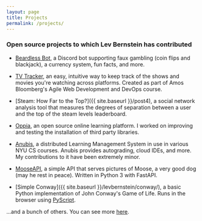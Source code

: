 ```yaml
---
layout: page
title: Projects
permalink: /projects/
---
```



### Open source projects to which Lev Bernstein has contributed

* [Beardless Bot](https://github.com/LevBernstein/BeardlessBot), a Discord bot
supporting faux gambling (coin flips and blackjack), a currency system, fun
facts, and more.

* [TV Tracker](https://github.com/software-assignments-spring2021/project-setup-team-hatsukaichi-dynamic),
an easy, intuitive way to keep track of the shows and movies you're watching
across platforms. Created as part of Amos Bloomberg's Agile Web Development and
DevOps course.

* [Steam: How Far to the Top?]({{ site.baseurl }}/post4),
a social network analysis tool that measures the degrees of separation between
a user and the top of the steam levels leaderboard.

* [Oppia](https://github.com/oppia/oppia), an open source online learning
platform. I worked on improving and testing the installation of third
party libraries.

* [Anubis](https://github.com/AnubisLMS/Anubis), a distributed Learning
Management System in use in various NYU CS courses. Anubis provides
autograding, cloud IDEs, and more. My contributions to it have been extremely
minor.

* [MooseAPI](https://github.com/LevBernstein/MooseAPI), a simple API that
serves pictures of Moose, a very good dog (may he rest in peace). Written
in Python 3 with FastAPI.

* [Simple Conway]({{ site.baseurl }}/levbernstein/conway/), a basic Python
implementation of John Conway's Game of Life. Runs in the browser using [PyScript](https://pyscript.net/).

...and a bunch of others. You can see more
[here](https://github.com/LevBernstein).